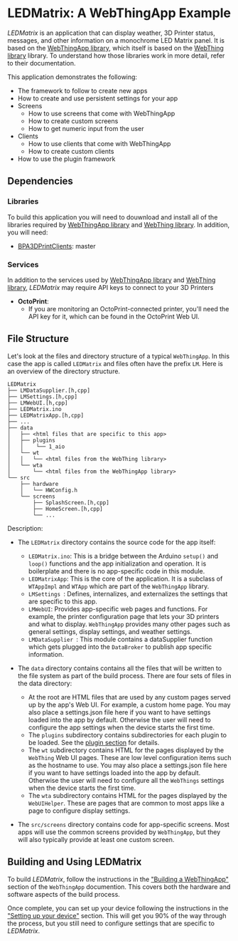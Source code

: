 
# LEDMatrix: A WebThingApp Example

*LEDMatrix* is an application that can display weather, 3D Printer status, messages, and other information on a monochrome LED Matrix panel. It is based on the [WebThingApp library](https://github.com/jpasqua/WebThingApp), which itself is based on the [WebThing library](https://github.com/jpasqua/WebThing) library. To understand how those libraries work in more detail, refer to their documentation. 

This application demonstrates the following:

* The framework to follow to create new apps
* How to create and use persistent settings for your app
* Screens
	* How to use screens that come with WebThingApp
	* How to create custom screens
	* How to get numeric input from the user
* Clients
	* How to use clients that come with WebThingApp
	* How to create custom clients
* How to use the plugin framework

## Dependencies

### Libraries

To build this application you will need to douwnload and install all of the libraries required by [WebThingApp library](https://github.com/jpasqua/WebThingApp) and [WebThing library](https://github.com/jpasqua/WebThing). In addition, you will need:

* [BPA3DPrintClients](https://github.com/jpasqua/BPA3DPClients): master


### Services

In addition to the services used by [WebThingApp library](https://github.com/jpasqua/WebThingApp) and [WebThing library](https://github.com/jpasqua/WebThing), *LEDMatrix* may require API keys to connect to your 3D Printers

* **OctoPrint**:
	* If you are monitoring an OctoPrint-connected printer, you'll need the API key for it, which can be found in the OctoPrint Web UI.

<a name="structure"></a>
## File Structure 

Let's look at the files and directory structure of a typical `WebThingApp`. In this case the app is called `LEDMatrix` and files often have the prefix `LM`. Here is an overview of the directory structure.

````
LEDMatrix
├── LMDataSupplier.[h,cpp]
├── LMSettings.[h,cpp]
├── LMWebUI.[h,cpp]
├── LEDMatrix.ino
├── LEDMatrixApp.[h,cpp]
├── ...
├── data
│   ├── <html files that are specific to this app>
│   ├── plugins
│   │    └── 1_aio
│   └── wt
│   │   └── <html files from the WebThing library>
│   └── wta
│       └── <html files from the WebThingApp library>
└── src
    ├── hardware
    │   └── HWConfig.h
    └── screens
        ├── SplashScreen.[h,cpp]
        ├── HomeScreen.[h,cpp]
        └── ...
````

Description:

* The `LEDMatrix` directory contains the source code for the app itself:

	* `LEDMatrix.ino`: This is a bridge between the Arduino `setup()` and `loop()` functions and the app initialization and operation. It is boilerplate and there is no app-specific code in this module.
	* `LEDMatrixApp`: This is the core of the application. It is a subclass of `WTAppImpl` and `WTApp` which are part of the `WebThingApp` library.
	* `LMSettings `: Defines, internalizes, and externalizes the settings that are specific to this app.
	* `LMWebUI`: Provides app-specific web pages and functions. For example, the printer configuration page that lets your 3D printers and what to display. `WebThingApp` provides many other pages such as general settings, display settings, and weather settings.
	* `LMDataSupplier `: This module contains a dataSupplier function which gets plugged into the `DataBroker` to publish app specific information.
* The `data` directory contains contains all the files that will be written to the file system as part of the build process. There are four sets of files in the data directory:

	* At the root are HTML files that are used by any custom pages served up by the app's Web UI. For example, a custom home page. You may also place a settings.json file here if you want to have settings loaded into the app by default. Otherwise the user will need to configure the app settings when the device starts the first time.
	* The `plugins` subdirectory contains subdirectories for each plugin to be loaded. See the [plugin section](#plugins) for details.
	* The `wt` subdirectory contains HTML for the pages displayed by the `WebThing` Web UI pages. These are low level configuration items such as the hostname to use. You may also place a settings.json file here if you want to have settings loaded into the app by default. Otherwise the user will need to configure all the `WebThings` settings when the device starts the first time.
	* The `wta` subdirectory contains HTML for the pages displayed by the `WebUIHelper`. These are pages that are common to most apps like a page to configure display settings.


* The `src/screens` directory contains code for app-specific screens. Most apps will use the common screens provided by `WebThingApp`, but they will also typically provide at least one custom screen.

## Building and Using LEDMatrix

To build *LEDMatrix*, follow the instructions in the ["Building a WebThingApp"](../../README.md#building) section of the `WebThingApp` documention. This covers both the hardware and software aspects of the build process.

Once complete, you can set up your device following the instructions in the ["Setting up your device"](../../README.md#preparation) section. This will get you 90% of the way through the process, but you still need to configure settings that are specific to *LEDMatrix*.

